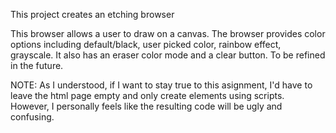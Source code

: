 This project creates an etching browser

This browser allows a user to draw on a canvas. The browser provides color
options including default/black, user picked color, rainbow effect, grayscale.
It also has an eraser color mode and a clear button. To be refined in the future.

NOTE: As I understood, if I want to stay true to this asignment, I'd have to
leave the html page empty and only create elements using scripts. However, I 
personally feels like the resulting code will be ugly and confusing.